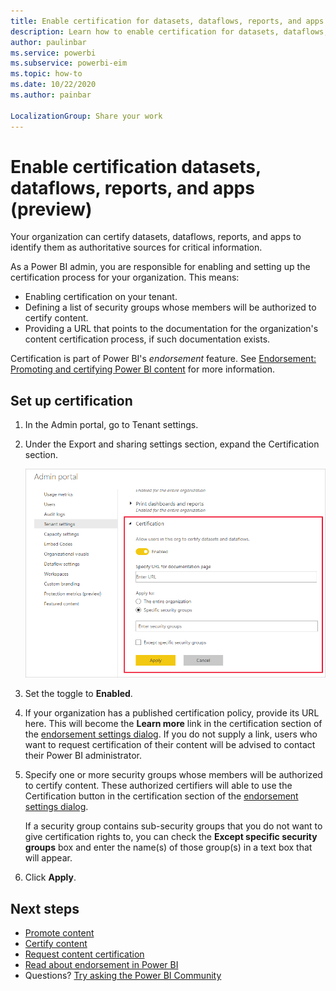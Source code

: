 ```yaml
---
title: Enable certification for datasets, dataflows, reports, and apps (preview)
description: Learn how to enable certification for datasets, dataflows, reports, and apps.
author: paulinbar
ms.service: powerbi
ms.subservice: powerbi-eim
ms.topic: how-to
ms.date: 10/22/2020
ms.author: painbar

LocalizationGroup: Share your work
---
```

# Enable certification datasets, dataflows, reports, and apps (preview)

Your organization can certify datasets, dataflows, reports, and apps to identify them as authoritative sources for critical information.

As a Power BI admin, you are responsible for enabling and setting up the certification process for your organization. This means:
* Enabling certification on your tenant.
* Defining a list of security groups whose members will be authorized to certify content.
* Providing a URL that points to the documentation for the organization's content certification process, if such documentation exists.

Certification is part of Power BI's *endorsement* feature. See [Endorsement: Promoting and certifying Power BI content](../colaborate-share/service-endorsement-overview.md) for more information.

## Set up certification

1. In the Admin portal, go to Tenant settings.
1. Under the Export and sharing settings section, expand the Certification section.

   ![Set up dataset and dataflow certification](media/service-admin-setup-certification/service-admin-certification-setup-dialog.png)

1. Set the toggle to **Enabled**.
1. If your organization has a published certification policy, provide its URL here. This will become the **Learn more** link in the certification section of the [endorsement settings dialog](../connect-data/service-datasets-promote.md#request-dataset-certification). If you do not supply a link, users who want to request certification of their content will be advised to contact their Power BI administrator.
1. Specify one or more security groups whose members will be authorized to certify content. These authorized certifiers will able to use the Certification button in the certification section of the [endorsement settings dialog](../connect-data/service-datasets-promote.md#request-dataset-certification).
    
    If a security group contains sub-security groups that you do not want to give certification rights to, you can check the **Except specific security groups** box and enter the name(s) of those group(s) in a text box that will appear.
1. Click **Apply**.

## Next steps
* [Promote content](../connect-data/service-datasets-promote.md)
* [Certify content](../connect-data/service-datasets-certify.md)
* [Request content certification](../transform-model/service-dataflows-promote-certify.md#promote-a-dataflow)
* [Read about endorsement in Power BI](../transform-model/service-dataflows-promote-certify.md#certify-a-dataflow)
* Questions? [Try asking the Power BI Community](https://community.powerbi.com/)
